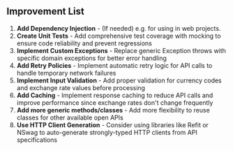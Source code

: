 ## Improvement List

1. **Add Dependency Injection** - (If needed) e.g. for using in web projects.
2. **Create Unit Tests** - Add comprehensive test coverage with mocking to ensure code reliability and prevent regressions
3. **Implement Custom Exceptions** - Replace generic Exception throws with specific domain exceptions for better error handling
4. **Add Retry Policies** - Implement automatic retry logic for API calls to handle temporary network failures
5. **Implement Input Validation** - Add proper validation for currency codes and exchange rate values before processing
6. **Add Caching** - Implement response caching to reduce API calls and improve performance since exchange rates don't change frequently
7. **Add more generic methods/classes** - Add more flexibility to reuse classes for other available open APIs
8. **Use HTTP Client Generation** - Consider using libraries like Refit or NSwag to auto-generate strongly-typed HTTP clients from API specifications

